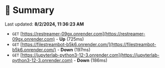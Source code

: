 # 📖 Summary
Last updated: **8/2/2024, 11:36:23 AM**

- `GET` [https://restreamer-09gx.onrender.com](https://restreamer-09gx.onrender.com) - **Up** (725ms)
- `GET` [https://filestreambot-b5k6.onrender.com/](https://filestreambot-b5k6.onrender.com/) - **Down** (197ms)
- `GET` [https://jupyterlab-python3-12-3.onrender.com](https://jupyterlab-python3-12-3.onrender.com) - **Down** (186ms)
